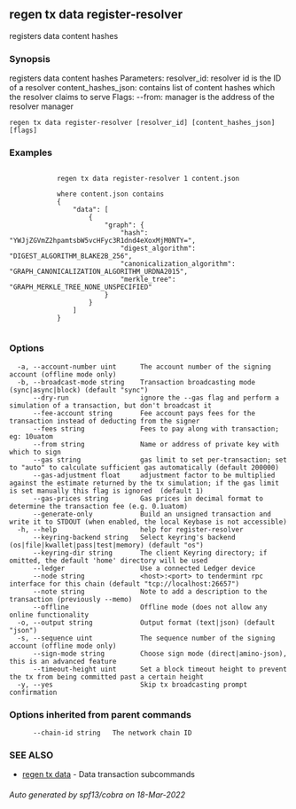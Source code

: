 ## regen tx data register-resolver

registers data content hashes

### Synopsis

registers data content hashes
Parameters:
    resolver_id: resolver id is the ID of a resolver
	content_hashes_json: contains list of content hashes which the resolver claims to serve
Flags:
	--from: manager is the address of the resolver manager
		

```
regen tx data register-resolver [resolver_id] [content_hashes_json] [flags]
```

### Examples

```

			regen tx data register-resolver 1 content.json

			where content.json contains
			{
				"data": [
					{
						"graph": {
							"hash": "YWJjZGVmZ2hpamtsbW5vcHFyc3R1dnd4eXoxMjM0NTY=",
							"digest_algorithm": "DIGEST_ALGORITHM_BLAKE2B_256",
							"canonicalization_algorithm": "GRAPH_CANONICALIZATION_ALGORITHM_URDNA2015",
							"merkle_tree": "GRAPH_MERKLE_TREE_NONE_UNSPECIFIED"
						}
					}
				]
			}
			
```

### Options

```
  -a, --account-number uint      The account number of the signing account (offline mode only)
  -b, --broadcast-mode string    Transaction broadcasting mode (sync|async|block) (default "sync")
      --dry-run                  ignore the --gas flag and perform a simulation of a transaction, but don't broadcast it
      --fee-account string       Fee account pays fees for the transaction instead of deducting from the signer
      --fees string              Fees to pay along with transaction; eg: 10uatom
      --from string              Name or address of private key with which to sign
      --gas string               gas limit to set per-transaction; set to "auto" to calculate sufficient gas automatically (default 200000)
      --gas-adjustment float     adjustment factor to be multiplied against the estimate returned by the tx simulation; if the gas limit is set manually this flag is ignored  (default 1)
      --gas-prices string        Gas prices in decimal format to determine the transaction fee (e.g. 0.1uatom)
      --generate-only            Build an unsigned transaction and write it to STDOUT (when enabled, the local Keybase is not accessible)
  -h, --help                     help for register-resolver
      --keyring-backend string   Select keyring's backend (os|file|kwallet|pass|test|memory) (default "os")
      --keyring-dir string       The client Keyring directory; if omitted, the default 'home' directory will be used
      --ledger                   Use a connected Ledger device
      --node string              <host>:<port> to tendermint rpc interface for this chain (default "tcp://localhost:26657")
      --note string              Note to add a description to the transaction (previously --memo)
      --offline                  Offline mode (does not allow any online functionality
  -o, --output string            Output format (text|json) (default "json")
  -s, --sequence uint            The sequence number of the signing account (offline mode only)
      --sign-mode string         Choose sign mode (direct|amino-json), this is an advanced feature
      --timeout-height uint      Set a block timeout height to prevent the tx from being committed past a certain height
  -y, --yes                      Skip tx broadcasting prompt confirmation
```

### Options inherited from parent commands

```
      --chain-id string   The network chain ID
```

### SEE ALSO

* [regen tx data](regen_tx_data.md)	 - Data transaction subcommands

###### Auto generated by spf13/cobra on 18-Mar-2022
